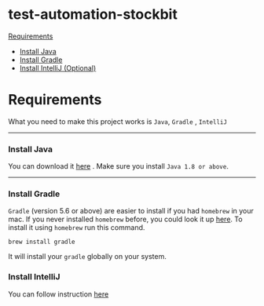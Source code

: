 # test-automation-stockbit

[Requirements](#Requirements)
- [Install Java](#java)
- [Install Gradle](#gradle)
- [Install IntelliJ (Optional)](#intelliJ)


<a name="Requirements"></a>
# Requirements

What you need to make this project works is `Java`, `Gradle` , `IntelliJ`

---
<a name="java"></a>
### Install Java

You can download it [here](https://www.oracle.com/java/technologies/javase/javase-jdk8-downloads.html) . Make sure you install `Java 1.8 or above`.

---

<a name="gradle"></a>
### Install Gradle

`Gradle` (version 5.6 or above) are easier to install if you had `homebrew` in your mac. If you never installed `homebrew` before, you could look it up [here](https://brew.sh/). To install it using `homebrew` run this command.

```
brew install gradle
```

It will install your `gradle` globally on your system.

<a name="intelliJ"></a>
### Install IntelliJ

You can follow instruction [here](https://www.jetbrains.com/help/idea/installation-guide.html)